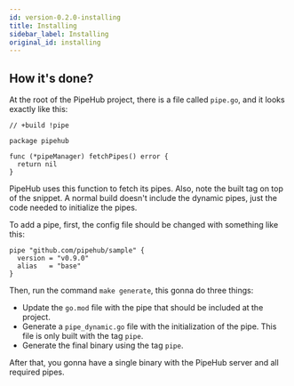 ```yaml
---
id: version-0.2.0-installing
title: Installing
sidebar_label: Installing
original_id: installing
---
```


## How it's done?
At the root of the PipeHub project, there is a file called `pipe.go`, and it looks exactly like this:

```golang
// +build !pipe

package pipehub

func (*pipeManager) fetchPipes() error {
  return nil
}
```

PipeHub uses this function to fetch its pipes. Also, note the built tag on top of the snippet. A normal build doesn't include the dynamic pipes, just the code needed to initialize the pipes.

To add a pipe, first, the config file should be changed with something like this:
```
pipe "github.com/pipehub/sample" {
  version = "v0.9.0"
  alias   = "base"
}
```

Then, run the command `make generate`, this gonna do three things:
* Update the `go.mod` file with the pipe that should be included at the project.
* Generate a `pipe_dynamic.go` file with the initialization of the pipe. This file is only built with the tag `pipe`.
* Generate the final binary using the tag `pipe`.

After that, you gonna have a single binary with the PipeHub server and all required pipes.